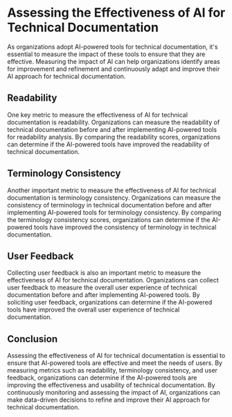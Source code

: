 Assessing the Effectiveness of AI for Technical Documentation
========================================================================================================================

As organizations adopt AI-powered tools for technical documentation, it's essential to measure the impact of these tools to ensure that they are effective. Measuring the impact of AI can help organizations identify areas for improvement and refinement and continuously adapt and improve their AI approach for technical documentation.

Readability
-----------

One key metric to measure the effectiveness of AI for technical documentation is readability. Organizations can measure the readability of technical documentation before and after implementing AI-powered tools for readability analysis. By comparing the readability scores, organizations can determine if the AI-powered tools have improved the readability of technical documentation.

Terminology Consistency
-----------------------

Another important metric to measure the effectiveness of AI for technical documentation is terminology consistency. Organizations can measure the consistency of terminology in technical documentation before and after implementing AI-powered tools for terminology consistency. By comparing the terminology consistency scores, organizations can determine if the AI-powered tools have improved the consistency of terminology in technical documentation.

User Feedback
-------------

Collecting user feedback is also an important metric to measure the effectiveness of AI for technical documentation. Organizations can collect user feedback to measure the overall user experience of technical documentation before and after implementing AI-powered tools. By soliciting user feedback, organizations can determine if the AI-powered tools have improved the overall user experience of technical documentation.

Conclusion
----------

Assessing the effectiveness of AI for technical documentation is essential to ensure that AI-powered tools are effective and meet the needs of users. By measuring metrics such as readability, terminology consistency, and user feedback, organizations can determine if the AI-powered tools are improving the effectiveness and usability of technical documentation. By continuously monitoring and assessing the impact of AI, organizations can make data-driven decisions to refine and improve their AI approach for technical documentation.
